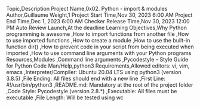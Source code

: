 Topic,Description
Project Name,0x02. Python - import & modules
Author,Guillaume
Weight,1
Project Start Time,Nov 30, 2023 6:00 AM
Project End Time,Dec 1, 2023 6:00 AM
Checker Release Time,Nov 30, 2023 12:00 PM
Auto Review Launch,At the deadline
Learning Objectives,Why Python programming is awesome
,How to import functions from another file
,How to use imported functions
,How to create a module
,How to use the built-in function dir()
,How to prevent code in your script from being executed when imported
,How to use command line arguments with your Python programs
Resources,Modules
,Command line arguments
,Pycodestyle – Style Guide for Python Code
Man/Help,python3
Requirements,Allowed editors: vi, vim, emacs
,Interpreter/Compiler: Ubuntu 20.04 LTS using python3 (version 3.8.5)
,File Ending: All files should end with a new line
,First Line: #!/usr/bin/python3
,README.md: Mandatory at the root of the project folder
,Code Style: Pycodestyle (version 2.8.*)
,Executable: All files must be executable
,File Length: Will be tested using wc

